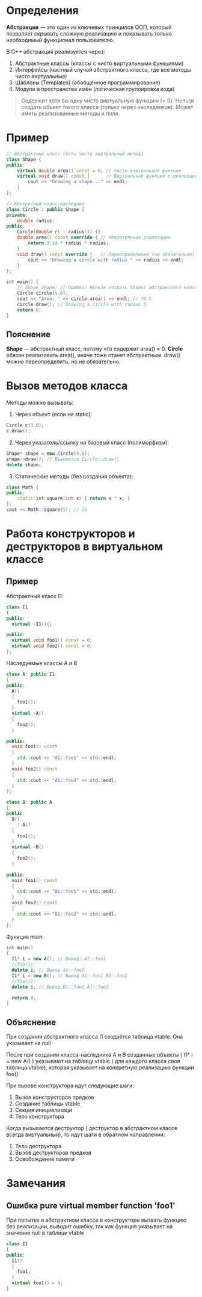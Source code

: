 # Определения 
__Абстракция__ — это один из ключевых принципов ООП, который позволяет скрывать сложную реализацию и показывать только необходимый функционал пользователю.

В C++ абстракция реализуется через:
1. Абстрактные классы (классы с чисто виртуальными функциями)
2. Интерфейсы (частный случай абстрактного класса, где все методы чисто виртуальные)
3. Шаблоны (Templates) (обобщённое программирование)
4. Модули и пространства имён (логическая группировка кода)

>Содержит хотя бы одну чисто виртуальную функцию (= 0).
>Нельзя создать объект такого класса (только через наследников).
>Может иметь реализованные методы и поля.

# Пример
```c++
// Абстрактный класс (есть чисто виртуальный метод)
class Shape {
public:
    virtual double area() const = 0; // Чисто виртуальная функция
    virtual void draw() const {      // Виртуальная функция с реализацией
        cout << "Drawing a shape..." << endl;
    }
};

// Конкретный класс-наследник
class Circle : public Shape {
private:
    double radius;
public:
    Circle(double r) : radius(r) {}
    double area() const override { // Обязательная реализация
        return 3.14 * radius * radius;
    }
    void draw() const override {   // Переопределение (не обязательно)
        cout << "Drawing a circle with radius " << radius << endl;
    }
};

int main() {
    // Shape shape; // Ошибка! Нельзя создать объект абстрактного класса
    Circle circle(5.0);
    cout << "Area: " << circle.area() << endl; // 78.5
    circle.draw(); // Drawing a circle with radius 5
    return 0;
}
```
## Пояснение
__Shape__ — абстрактный класс, потому что содержит area() = 0.
__Circle__ обязан реализовать area(), иначе тоже станет абстрактным.
draw() можно переопределить, но не обязательно.

# Вызов методов класса
Методы можно вызывать:
1. Через объект (если не static):
```c++
Circle c(3.0);
c.draw();
```
2. Через указатель/ссылку на базовый класс (полиморфизм):
```c++
Shape* shape = new Circle(4.0);
shape->draw(); // Вызовется Circle::draw()
delete shape;
```
3. Статические методы (без создания объекта):
```c++
class Math {
public:
    static int square(int x) { return x * x; }
};
cout << Math::square(5); // 25
```

# Работа конструкторов и деструкторов в виртуальном классе
## Пример
Абстрактный класс I1:
```c++
class I1
{
public:
  virtual ~I1(){}

public:
  virtual void foo1() const = 0;
  virtual void foo2() const = 0;
};
```

Наследуемые классы A и B
```c++
class A: public I1
{
public:
  A()
  {
    foo1();
  }
  virtual ~A()
  {
    foo2();
  }

public:
  void foo1() const
  {
    std::cout << "A1::foo1" << std::endl;
  }
  void foo2() const
  {
    std::cout << "A1::foo2" << std::endl;
  }
};

class B: public A
{
public:
  B()
    : A()
  {
    foo1();
  }
  virtual ~B()
  {
    foo2();
  }

public:
  void foo1() const
  {
    std::cout << "B1::foo1" << std::endl;
  }
  void foo2() const
  {
    std::cout << "B1::foo2" << std::endl;
  }
};
```

Функция main:
```c++
int main()
{
  I1* i = new A(); // Вывод: A1::foo1
  //foo(i);
  delete i; // Вывод A1::foo2
  I1* i = new B(); // Вывод A1::foo1 B1::foo1
  //foo(i);
  delete i; // Вывод B1::foo2 A1::foo2

  return 0;
}
```

## Объяснение

При создании абстрактного класса I1 создаётся таблица vtable. Она указывает на null

После при создании класса-наследника A и B созданные объекты ( I1* i = new A() ) указывают на таблицу vtable ( для каждого класса своя таблица vtable), которая указывает на конкретную реализацию функции foo()

При вызове конструктора идут следующие шаги:
1. Вызов конструкторов предков
2. Создание таблицы vtable 
3. Секция инициализаци 
4. Тело конструктора

Когда вызывается деструктор ( деструктор в абстрактном классе всегда виртуальный), то идут шаги в обратном направлении:
1. Тело деструктора
2. Вызов деструкторов предков 
3. Освобождение памяти

# Замечания
## Ошибка pure virtual member function 'foo1'
При попытке в абстрактном классе в конструкторе вызвать функцию без реализации, выводит ошибку, так как функция указывает на значение null в таблице vtable
```c++
class I1
{
public:
  I1()
  {
    foo1;
  }
  virtual foo1() = 0;
}  
```
